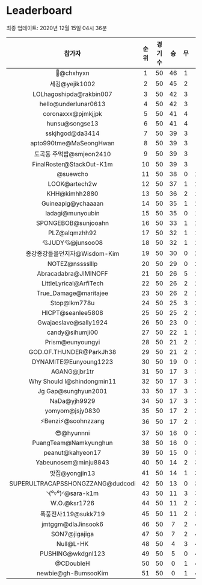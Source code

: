 # Leaderboard
최종 업데이트: 2020년 12월 15일 04시 36분




| 참가자 | 순위 | 경기수 | 승 | 무 | 패 | 승점 |
|:---:|:---:|:---:|:---:|:---:|:---:|:---:|
| 👑@chxhyxn | 1 | 50 | 46 | 1 | 3 | 139 |
| 세깅@yejik1002 | 2 | 50 | 45 | 2 | 3 | 137 |
| LOLhagoshipda@rakbin007 | 3 | 50 | 42 | 3 | 5 | 129 |
| hello@underlunar0613 | 4 | 50 | 42 | 3 | 5 | 129 |
| coronaxxx@pjmkjjpk | 5 | 50 | 41 | 4 | 5 | 127 |
| hunsu@songse13 | 6 | 50 | 41 | 4 | 5 | 127 |
| sskjhgod@da3414 | 7 | 50 | 39 | 3 | 8 | 120 |
| apto990tme@MaSeongHwan | 8 | 50 | 39 | 3 | 8 | 120 |
| 도곡동 주먹밥@smjeon2410 | 9 | 50 | 39 | 3 | 8 | 120 |
| FinalRoster@StackOut-K1m | 10 | 50 | 39 | 3 | 8 | 120 |
| @suewcho | 11 | 50 | 38 | 0 | 12 | 114 |
| LOOK@artech2w | 12 | 50 | 37 | 1 | 12 | 112 |
| KHH@kimhh2880 | 13 | 50 | 36 | 2 | 12 | 110 |
| Guineapig@ychaaaan | 14 | 50 | 35 | 1 | 14 | 106 |
| ladagi@munyoubin | 15 | 50 | 35 | 0 | 15 | 105 |
| SPONGEBOB@sunjooahn | 16 | 50 | 33 | 1 | 16 | 100 |
| PLZ@alqmzhh92 | 17 | 50 | 32 | 1 | 17 | 97 |
| 💘JUDY💘@junsoo08 | 18 | 50 | 32 | 1 | 17 | 97 |
| 종강종강돌을던지자@Wisdom-Kim | 19 | 50 | 30 | 0 | 20 | 90 |
| NOTEZ@nsssslllp | 20 | 50 | 29 | 0 | 21 | 87 |
| Abracadabra@JIMINOFF | 21 | 50 | 26 | 5 | 19 | 83 |
| LittleLyrical@ArfiTech | 22 | 50 | 26 | 2 | 22 | 80 |
| True_Damage@maritajee | 23 | 50 | 26 | 2 | 22 | 80 |
| Stop@lkm778u | 24 | 50 | 25 | 3 | 22 | 78 |
| HICPT@seanlee5808 | 25 | 50 | 25 | 2 | 23 | 77 |
| Gwajaeslave@sally1924 | 26 | 50 | 23 | 0 | 27 | 69 |
| candy@sihumji00 | 27 | 50 | 22 | 1 | 27 | 67 |
| Prism@eunyoungyi | 28 | 50 | 21 | 2 | 27 | 65 |
| GOD.OF.THUNDER@ParkJh38 | 29 | 50 | 21 | 2 | 27 | 65 |
| DYNAMITE@Eunyoung1223 | 30 | 50 | 19 | 0 | 31 | 57 |
| AGANG@jbr1tr | 31 | 50 | 17 | 3 | 30 | 54 |
| Why Should I@shindongmin11 | 32 | 50 | 17 | 3 | 30 | 54 |
| Jg Gap@sunghyun2001 | 33 | 50 | 17 | 3 | 30 | 54 |
| NaDa@yjh9929 | 34 | 50 | 17 | 3 | 30 | 54 |
| yomyom@jsjy0830 | 35 | 50 | 17 | 2 | 31 | 53 |
| ⚡Benzi⚡@soohnzzang | 36 | 50 | 17 | 2 | 31 | 53 |
| 😎@hyunnni | 37 | 50 | 16 | 0 | 34 | 48 |
| PuangTeam@Namkyunghun | 38 | 50 | 16 | 0 | 34 | 48 |
| peanut@kahyeon17 | 39 | 50 | 15 | 0 | 35 | 45 |
| Yabeunosem@minju8843 | 40 | 50 | 14 | 2 | 34 | 44 |
| 맛집@yongjin13 | 41 | 50 | 14 | 1 | 35 | 43 |
| SUPERULTRACAPSSHONGZZANG@dudcodi | 42 | 50 | 13 | 0 | 37 | 39 |
| ◝(⁰▿⁰)◜@sara-k1m | 43 | 50 | 11 | 3 | 36 | 36 |
| W.O.@ksr1726 | 44 | 50 | 11 | 2 | 37 | 35 |
| 폭풍전사119@sukk719 | 45 | 50 | 11 | 2 | 37 | 35 |
| jmtggm@dlaJinsook6 | 46 | 50 | 7 | 2 | 41 | 23 |
| SON7@jigajiga | 47 | 50 | 7 | 2 | 41 | 23 |
| Null@L-HK | 48 | 50 | 4 | 3 | 43 | 15 |
| PUSHING@wkdgnl123 | 49 | 50 | 5 | 0 | 45 | 15 |
| @CDoubleH | 50 | 50 | 0 | 1 | 49 | 1 |
| newbie@gh-BumsooKim | 51 | 50 | 0 | 1 | 49 | 1 |